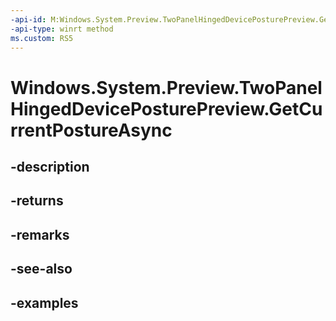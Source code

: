 ```yaml
---
-api-id: M:Windows.System.Preview.TwoPanelHingedDevicePosturePreview.GetCurrentPostureAsync
-api-type: winrt method
ms.custom: RS5
---
```


<!-- Method syntax.
public IAsyncOperation<TwoPanelHingedDevicePosturePreviewReading> TwoPanelHingedDevicePosturePreview.GetCurrentPostureAsync()
-->

# Windows.System.Preview.TwoPanelHingedDevicePosturePreview.GetCurrentPostureAsync

## -description

## -returns

## -remarks

## -see-also

## -examples

